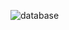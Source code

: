 ![database](http://www.plantuml.com/plantuml/proxy?cache=no&src=https://raw.githubusercontent.com/SanAntonik/SDT_2022/01-02_Antoniuk_Stepan/IA-01/Antoniuk_Stepan/documentation/database_sc.wsd)